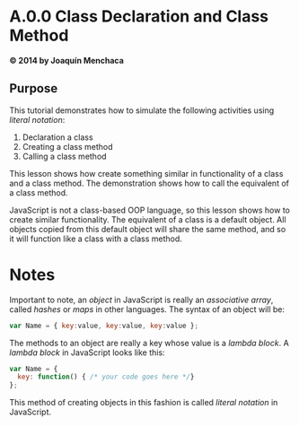 # A.0.0 Class Declaration and Class Method
**© 2014 by Joaquín Menchaca**

## Purpose

This tutorial demonstrates how to simulate the following activities using *literal notation*:

1. Declaration a class
2. Creating a class method
3. Calling a class method

This lesson shows how create something similar in functionality of a class and a class method.  The demonstration shows how to call the equivalent of a class method.

JavaScript is not a class-based OOP language, so this lesson shows how to create similar functionality.  The equivalent of a class is a default object.  All objects copied from this default object will share the same method, and so it will function like a class with a class method.

# Notes

Important to note, an *object* in JavaScript is really an *associative array*, called *hashes* or *maps* in other languages.  The syntax of an object will be:

```JavaScript
var Name = { key:value, key:value, key:value };
```

The methods to an object are really a key whose value is a *lambda block*.  A *lambda block* in JavaScript looks like this:

```JavaScript
var Name = {
  key: function() { /* your code goes here */}
};
```

This method of creating objects in this fashion is called *literal notation* in JavaScript.
